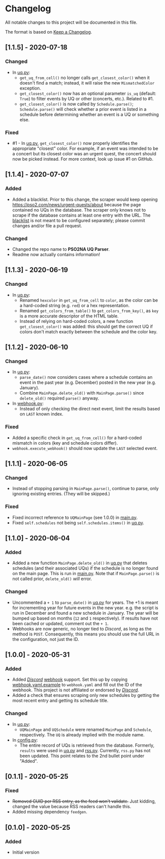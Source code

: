 # Changelog
All notable changes to this project will be documented in this file.

The format is based on [Keep a Changelog](https://keepachangelog.com/en/1.0.0/).

## [1.1.5] - 2020-07-18
### Changed
- In [uq.py](uq.py):
    - `get_uq_from_cell()` no longer calls `get_closest_color()` when it doesn't find a match; instead, it will raise the new `MismatchedColor` exception.
    - `get_closest_color()` now has an optional parameter `is_uq` (default: `True`) to filter events by UQ or other (concerts, etc.). Related to #1.
    - `get_closest_color()` is now called by `Schedule.parse()`; `Schedule.parse()` will check whether a prior event is listed in a schedule before determining whether an event is a UQ or something else.

### Fixed
- #1 - In [uq.py](uq.py), `get_closest_color()` now properly identifies the appropriate "closest" color. For example, if an event was intended to be a concert but its closest color was an urgent quest, the concert should now be picked instead. For more context, look up issue #1 on GitHub.

## [1.1.4] - 2020-07-07
### Added
- Added a blacklist. Prior to this change, the scraper would keep opening https://pso2.com/news/urgent-quests/about because the page contained no UQs in the database. The scraper only knows not to scrape if the database contains at least one entry with the URL. The [blacklist](blacklist.yaml) is not meant to be configured separately; please commit changes and/or file a pull request.

### Changed
- Changed the repo name to **PSO2NA UQ Parser**.
- Readme now actually contains information!

## [1.1.3] - 2020-06-19
### Changed
- In [uq.py](uq.py):
    - Renamed `hexcolor` in `get_uq_from_cell` to `color`, as the color can be a hard-coded string (e.g. `red`) or a hex representation.
    - Renamed `get_colors_from_table()` to `get_colors_from_key()`, as `key` is a more accurate descriptor of the HTML table.
    - Instead of relying on hard-coded colors, a new function `get_closest_color()` was added: this should get the correct UQ if colors don't match exactly between the schedule and the color key.

## [1.1.2] - 2020-06-10
### Changed
- In [uq.py](uq.py):
    - `parse_date()` now considers cases where a schedule contains an event in the past year (e.g. December) posted in the new year (e.g. January).
    - Combine `MainPage.delete_old()` with `MainPage.parse()` since `delete_old()` required `parse()` anyway.
- In [webhook.py](webhook.py):
    - Instead of only checking the direct next event, limit the results based on `LAST` known index.

### Fixed
- Added a specific check in `get_uq_from_cell()` for a hard-coded mismatch in colors (key and schedule colors differ).
- `webhook.execute_webhook()` should now update the `LAST` selected event.

## [1.1.1] - 2020-06-05
### Changed
- Instead of stopping parsing in `MainPage.parse()`, continue to parse, only ignoring existing entries. (They will be skipped.)

### Fixed
- Fixed incorrect reference to `UQMainPage` (see 1.0.0) in [main.py](main.py).
- Fixed `self.schedules` not being `self.schedules.items()` in [uq.py](uq.py).

## [1.1.0] - 2020-06-04
### Added
- Added a new function `MainPage.delete_old()` in [uq.py](uq.py) that deletes schedules (and their associated UQs) if the schedule is no longer found on the main page. This is run in [main.py](main.py). Note that if `MainPage.parse()` is not called prior, `delete_old()` *will* error.

### Changed
- Uncommented a `+ 1` to `parse_date()` in [uq.py](uq.py) for years. The +1 is meant for incrementing year for future events in the new year. e.g. the script is run in December and found a new schedule in January. The year will be bumped up based on months (`12` and  `1` respectively). If results have not been cached or updated, comment out the `+ 1`.
- Webhooks are now generic, no longer tied to *Discord*, as long as the method is `POST`. Consequently, this means you should use the full URL in the configuration, not just the ID.

## [1.0.0] - 2020-05-31
### Added
- Added *[Discord][DISCORD]* [webhook](webhook.py) support. Set this up by copying [webhook.yaml.example](webhook.yaml.example) to `webhook.yaml` and fill out the ID of the webhook. This project is not affiliated or endorsed by *[Discord][DISCORD]*.
- Added a check that ensures scraping only new schedules by getting the most recent entry and getting its schedule title.

### Changed
- In [uq.py](uq.py):
    - `UQMainPage` and `UQSchedule` were renamed `MainPage` and `Schedule`, respectively. The `UQ` is already implied with the module name.
- In [config.py](config.py):
    - The entire record of UQs is retrieved from the database. Formerly, `results` were used in [uq.py](uq.py) and [rss.py](rss.py). Currently, `rss.py` has not been updated. This point relates to the 2nd bullet point under "Added".

## [0.1.1] - 2020-05-25
### Fixed
- ~~Removed GUID per RSS entry, as the feed won't validate.~~ Just kidding, changed the value because RSS readers can't handle this.
- Added missing dependency `feedgen`.

## [0.1.0] - 2020-05-25
### Added
- Initial version

[DISCORD]: https://discord.com
